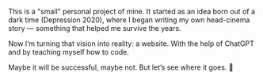 This is a "small" personal project of mine. It started as an idea born out of a dark time (Depression 2020), where I began writing my own head-cinema story — something that helped me survive the years.

Now I’m turning that vision into reality: a website. With the help of ChatGPT and by teaching myself how to code.

Maybe it will be successful, maybe not. But let’s see where it goes. 🙂

